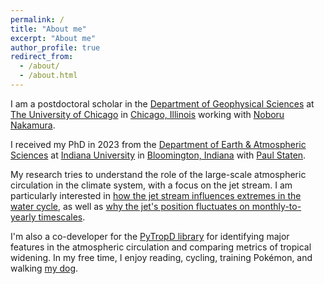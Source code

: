 ```yaml
---
permalink: /
title: "About me"
excerpt: "About me"
author_profile: true
redirect_from: 
  - /about/
  - /about.html
---
```


I am a postdoctoral scholar in the [Department of Geophysical Sciences](https://geosci.uchicago.edu/) at [The University of Chicago](https://www.uchicago.edu/) in [Chicago, Illinois](https://en.wikipedia.org/wiki/Chicago) working with [Noboru Nakamura](https://geosci.uchicago.edu/people/noboru-nakamura/).

I received my PhD in 2023 from the [Department of Earth & Atmospheric Sciences](https://earth.indiana.edu) at [Indiana University](https://www.indiana.edu) in [Bloomington, Indiana](https://en.wikipedia.org/wiki/Bloomington,_Indiana) with [Paul Staten](https://pwstaten.pages.iu.edu/).

My research tries to understand the role of the large-scale atmospheric circulation in the climate system, with a focus on the jet stream. I am particularly interested in [how the jet stream influences extremes in the water cycle](https://dx.doi.org/10.1175/JCLI-D-20-0780.1), as well as [why the jet's position fluctuates on monthly-to-yearly timescales](https://dx.doi.org/10.1175/JAS-D-23-0019.1).

I'm also a co-developer for the [PyTropD library](https://github.com/tropd/pytropd/) for identifying major features in the atmospheric circulation and comparing metrics of tropical widening. In my free time, I enjoy reading, cycling, training Pok&#x00E9;mon, and walking [my dog](/images/remi.jpg).